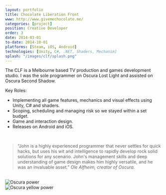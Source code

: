 ```yaml
---
layout: portfolio
title: Chocolate Liberation Front
www: http://www.givemechocolate.me/
categories: [project]
position: Creative Developer
order: 3
date: 2014-03-01
to-date: 2014-10-01
platforms: [Steam, iOS, Android]
technologies: [Unity, C#, .NET, Shaders, Mechanim]
splash: "/images/clf/splash.png"
---
```


The CLF is a Melbourne based TV production and games development studio. I was the sole programmer on Oscura Lost Light and assisted on Oscura Second Shadow.

Key Roles:

* Implementing all game features, mechanics and visual effects using Unity, C# and shaders.
* Scoping, scheduling and managing risk so we stayed within a set budget.
* Game and interaction design.
* Releases on Android and iOS.

<br/>

> “John is a highly experienced programmer that never settles for quick hacks, but uses his wit and intelligence to rapidly develop rock solid solutions for any scenario. John's management skills and deep understanding of game design makes him highly versatile, and he was an invaluable asset.”
> <cite>Ole Alfheim, creator of Oscura.</cite>

<br/>

<div class="text-center screen-shot">
    <div class="row neg-margin">
        <div class="col-md-6">
            <img src="{{site.assetsurl}}/images/clf/power.gif" alt="Oscura power"/>
        </div>
        <div class="col-md-6">
            <img src="{{site.assetsurl}}/images/clf/o3_yellow.gif" alt="Oscura yellow power"/>
        </div>
    </div>
</div>

